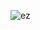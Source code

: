 ![ez](https://github.com/JamesJiang318/JamesJiang318.github.io/assets/173747124/b42c0788-09c7-48f3-9167-c6ed6930fd25)
